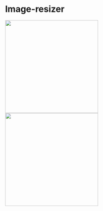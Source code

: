 # Image-resizer

<p float="left">
  <img src="https://user-images.githubusercontent.com/81632171/195977590-5b2efda2-cb10-4ce7-8287-81d41b07335c.png" width="300" />
  <img src="https://user-images.githubusercontent.com/81632171/195977591-e50e8393-49cc-46d1-9df0-6137f710fc25.png" width="300" /> 

</p>

